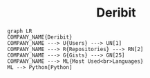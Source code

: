 <h1 align="center">Deribit</h1>

```mermaid
graph LR
COMPANY_NAME{Deribit}
COMPANY_NAME ---> U{Users} ---> UN[1]
COMPANY_NAME ---> R{Repositories} ---> RN[2]
COMPANY_NAME ---> G{Gists} ---> GN[25]
COMPANY_NAME ---> ML{Most Used<br>Languages}
ML --> Python[Python]
```
